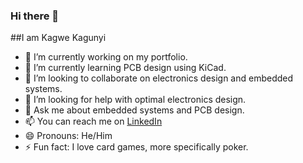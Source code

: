 ### Hi there 👋
##I am Kagwe Kagunyi

- 🔭 I’m currently working on my portfolio.
- 🌱 I’m currently learning PCB design using KiCad.
- 👯 I’m looking to collaborate on electronics design and embedded systems.
- 🤔 I’m looking for help with optimal electronics design.
- 💬 Ask me about embedded systems and PCB design.
- 📫 You can reach me on [LinkedIn](https://www.linkedin.com/in/peter-kagwe-kagunyi/)
- 😄 Pronouns: He/Him
- ⚡ Fun fact: I love card games, more specifically poker.

<!--
**RockTheKagwe/RockTheKagwe** is a ✨ _special_ ✨ repository because its `README.md` (this file) appears on your GitHub profile.
-->
